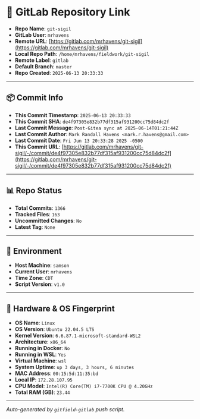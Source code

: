 # 🔗 GitLab Repository Link

- **Repo Name**: `git-sigil`
- **GitLab User**: `mrhavens`
- **Remote URL**: [https://gitlab.com/mrhavens/git-sigil](https://gitlab.com/mrhavens/git-sigil)
- **Local Repo Path**: `/home/mrhavens/fieldwork/git-sigil`
- **Remote Label**: `gitlab`
- **Default Branch**: `master`
- **Repo Created**: `2025-06-13 20:33:33`

---

## 📦 Commit Info

- **This Commit Timestamp**: `2025-06-13 20:33:33`
- **This Commit SHA**: `de4f97305e832b77df315af931200cc75d84dc2f`
- **Last Commit Message**: `Post-Gitea sync at 2025-06-14T01:21:44Z`
- **Last Commit Author**: `Mark Randall Havens <mark.r.havens@gmail.com>`
- **Last Commit Date**: `Fri Jun 13 20:33:28 2025 -0500`
- **This Commit URL**: [https://gitlab.com/mrhavens/git-sigil/-/commit/de4f97305e832b77df315af931200cc75d84dc2f](https://gitlab.com/mrhavens/git-sigil/-/commit/de4f97305e832b77df315af931200cc75d84dc2f)

---

## 📊 Repo Status

- **Total Commits**: `1366`
- **Tracked Files**: `163`
- **Uncommitted Changes**: `No`
- **Latest Tag**: `None`

---

## 🧽 Environment

- **Host Machine**: `samson`
- **Current User**: `mrhavens`
- **Time Zone**: `CDT`
- **Script Version**: `v1.0`

---

## 🧬 Hardware & OS Fingerprint

- **OS Name**: `Linux`
- **OS Version**: `Ubuntu 22.04.5 LTS`
- **Kernel Version**: `6.6.87.1-microsoft-standard-WSL2`
- **Architecture**: `x86_64`
- **Running in Docker**: `No`
- **Running in WSL**: `Yes`
- **Virtual Machine**: `wsl`
- **System Uptime**: `up 3 days, 3 hours, 6 minutes`
- **MAC Address**: `00:15:5d:11:35:bd`
- **Local IP**: `172.28.107.95`
- **CPU Model**: `Intel(R) Core(TM) i7-7700K CPU @ 4.20GHz`
- **Total RAM (GB)**: `23.44`

---

_Auto-generated by `gitfield-gitlab` push script._
